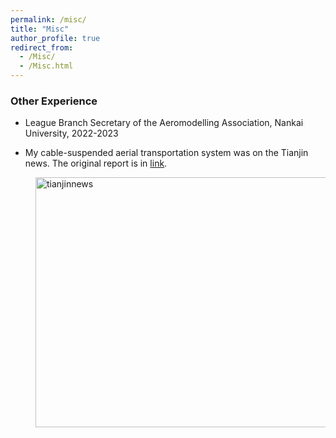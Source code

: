 ```yaml
---
permalink: /misc/
title: "Misc"
author_profile: true
redirect_from: 
  - /Misc/
  - /Misc.html
---
```




### Other Experience

- League Branch Secretary of the Aeromodelling Association, Nankai University, 2022-2023

- My cable-suspended aerial transportation system was on the Tianjin news. The original report is in [link](http://news.enorth.com.cn/system/2024/12/28/057945768.shtml).

<div style="margin-left: 40px;">
  <img src="https://github.com/u-hai/u-hai.github.io/blob/main/images/tianjinnews.png" alt="tianjinnews" width="600" height="400">
</div>
